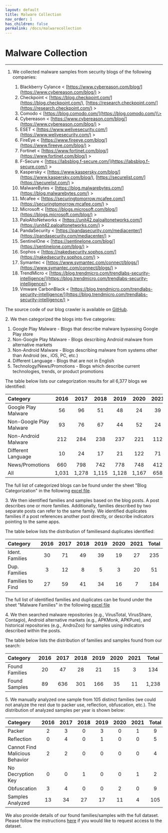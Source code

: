 ```yaml
---
layout: default
title: Malware Collection
nav_order: 1
has_children: false
permalink: /docs/malwarecollection
---
```


# Malware Collection
---

1. We collected malware samples from security blogs of the following companies:

    1. Blackberry Cylance \< [https://www.cybereason.com/blog/](https://www.cybereason.com/blog/) \>
    2. Checkpoint \< [https://blog.checkpoint.com/](https://blog.checkpoint.com/), [https://research.checkpoint.com/](https://research.checkpoint.com/) \>
    3. Comodo \< [https://blog.comodo.com/](https://blog.comodo.com/)\>
    4. Cybereason \< [https://www.cybereason.com/blog/](https://www.cybereason.com/blog/) \>
    5. ESET \< [https://www.welivesecurity.com/](https://www.welivesecurity.com/) \>
    6. FireEye \< [https://www.fireeye.com/blog/](https://www.fireeye.com/blog/) \>
    7. Fortinet \< [https://www.fortinet.com/blog/](https://www.fortinet.com/blog/) \>
    8. F-Secure \< [https://labsblog.f-secure.com/](https://labsblog.f-secure.com/) \>
    9. Kaspersky \< [https://www.kaspersky.com/blog/](https://www.kaspersky.com/blog/), [https://securelist.com/](https://securelist.com/) \>
    10. MalwareBytes \< [https://blog.malwarebytes.com/](https://blog.malwarebytes.com/) \>
    11. Mcafee \< [https://securingtomorrow.mcafee.com/](https://securingtomorrow.mcafee.com/) \>
    12. Microsoft \< [https://blogs.microsoft.com/blog/](https://blogs.microsoft.com/blog/) \>
    13. PaloAltoNetworks \< [https://unit42.paloaltonetworks.com/](https://unit42.paloaltonetworks.com/) \>
    14. PandaSecurity \< [https://pandasecurity.com/mediacenter/](https://pandasecurity.com/mediacenter/) \>
    15. SentinelOne \< [https://sentinelone.com/blog/](https://sentinelone.com/blog/) \>
    16. Sophos \< [https://nakedsecurity.sophos.com/](https://nakedsecurity.sophos.com/) \>
    17. Symantec \< [https://www.symantec.com/connect/blogs/](https://www.symantec.com/connect/blogs/) \>
    18. TrendMicro \< [https://blog.trendmicro.com/trendlabs-security-intelligence/](https://blog.trendmicro.com/trendlabs-security-intelligence/) \>
    19. Vmware CarbonBlack \< [https://blog.trendmicro.com/trendlabs-security-intelligence/](https://blog.trendmicro.com/trendlabs-security-intelligence/) \>

The source code of our blog crawler is available on [GitHub](https://github.com/hello-from-anon-researcher/BlogScrapeUtilities/).

2\. We then categorized the blogs into five categories:

1. Google Play Malware - Blogs that describe malware bypassing Google Play store
2. Non-Google Play Malware - Blogs describing Android malware from alternative markets
3. Non-Android Malware - Blogs describing malware from systems other than Android (ex., iOS, PC, etc.)
4. Different Language - Blogs that are not in English
5. Technology/News/Promotions - Blogs which describe current technologies, trends, or product promotions

The table below lists our categorization results for all 6,377 blogs we identified:

|Category|2016|2017|2018|2019|2020|2021|Total|
|:-------------------------------|:------------------:|:------:|:------:|:------:|:------:|:------:|:------:|
|Google Play Malware|56|96|51|48|24|39|314|
|Non-Google Play Malware|93|76|67|44|52|24|356|
|Non-Android Malware|212|284|238|237|221|112|1,304|
|Different Language|10|24|17|21|122|71|265|
|News/Promotions|660|798|742|778|748|412|4,138|
|All|1,031|1,278|1,115|1,128|1,167|658|6,377|

The full list of categorized blogs can be found under the sheet "Blog Categorization" in the following [excel file](../../../assets/data/excelsheets/malware_collection_blogs.xlsx).

3\. We then identified families and samples based on the blog posts. A post describes one or more families. Additionally, families described by two separate posts can refer to the same family. We identified duplicates families if a post references another post directly, or describe indicators pointing to the same apps.
 
The table below lists the distribution of familiesand duplicates identified:

|Category|2016|2017|2018|2019|2020|2021|Total|
|:-------------------------------|:------------------:|:------:|:------:|:------:|:------:|:------:|:------:|
|Ident. Families|30|71|49|39|19|27|235|
|Dup. Families|3|12|8|5|3|20|51|
|Families to Find|27|59|41|34|16|7|184|

The full list of identified families and duplicates can be found under the sheet "Malware Families" in the following [excel file](../../../assets/data/excelsheets/malware_collection_blogs.xlsx)

4\. We then searched malware repositories (e.g., VirusTotal, VirusShare, Contagio), Android alternative markets (e.g., APKMonk, APKPure), and historical repositories (e.g., AndroZoo) for samples using indicators described within the posts.

The table below lists the distribution of families and samples found from our search:

|Category|2016|2017|2018|2019|2020|2021|Total|
|:-------------------------------|:------------------:|:------:|:------:|:------:|:------:|:------:|:------:|
|Found Families|20|47|28|21|15|3|134|
|Found Samples|89|636|301|166|35|11|1,238|

5\. We manually analyzed one sample from 105 distinct families (we could not analyze the rest due to packer use, reflection, obfuscation, etc.). The distribution of analyzed samples per year is shown below:

|Category|2016|2017|2018|2019|2020|2021|Total|
|:-------------------------------|:------------------:|:------:|:------:|:------:|:------:|:------:|:------:|
|Packer|2|3|0|3|0|1|9|
|Reflection|0|4|0|1|0|0|5|
|Cannot Find Malicious Behavior|2|2|0|0|0|0|4|
|No Decryption Key|0|0|1|0|0|1|2|
|Obfuscation|3|4|0|0|2|0|9|
|Samples Analyzed|13|34|27|17|11|4|105|

We also provide details of our found families/samples with the full dataset. Please follow the instructions [here](../../../docs/dataset) if you would like to request access to the dataset.

